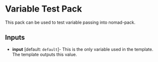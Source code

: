 # Variable Test Pack

This pack can be used to test variable passing into nomad-pack.

## Inputs

* **input** [default: `default`]- This is the only variable used in the template.
The template outputs this value.
